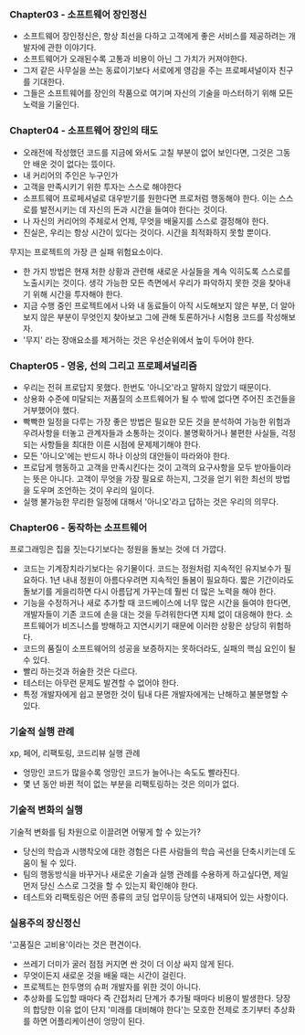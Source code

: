 ### Chapter03 - 소프트웨어 장인정신

- 소프트웨어 장인정신은, 항상 최선을 다하고 고객에게 좋은 서비스를 제공하려는 개발자에 관한 이야기다.
- 소프트웨어가 오래된수록 고통과 비용이 아닌 그 가치가 커져야한다.
- 그저 같은 사무실을 쓰는 동료이기보다 서로에게 영감을 주는 프로페셔널이자 친구를 기대한다.
- 그들은 소프트웨어를 장인의 작품으로 여기며 자신의 기술을 마스터하기 위해 모든 노력을 기울인다.

### Chapter04 - 소프트웨어 장인의 태도
- 오래전에 작성했던 코드를 지금에 와서도 고칠 부분이 없어 보인다면, 그것은 그동안 배운 것이 없다는 뜼이다.
- 내 커리어의 주인은 누구인가
- 고객을 만족시키기 위한 투자는 스스로 해야한다
- 소프트웨어 프로페셔널로 대우받기를 원한다면 프로처럼 행동해야 한다. 이는 스스로를 발전시키는 데 자신의 돈과 시간을 들여야 한다는 것이다.
- 나 자신의 커리어의 주체로서 언제, 무엇을 배울지를 스스로 결정해야 한다.
- 진실은, 우리는 항상 시간이 있다는 것이다. 시간을 최적화하지 못할 뿐이다.
  
무지는 프로젝트의 가장 큰 실패 위험요소이다.
- 한 가지 방법은 현재 처한 상황과 관련해 새로운 사실들을 계속 익히도록 스스로를 노출시키는 것이다. 생각 가능한 모든 측면에서 우리가 파악하지 못한 것을 찾아내기 위해 시간을 투자해야 한다.
- 지금 수행 중인 프로젝트에서 나와 내 동료들이 아직 시도해보지 않은 부분, 더 알아보지 않은 부분이 무엇인지 찾아보고 그에 관해 토론하거나 시험용 코드를 작성해보자. 
- '무지' 라는 장애요소를 제거하는 것은 우선순위에서 높이 두어야 한다.


### Chapter05 - 영웅, 선의 그리고 프로페셔널리즘
- 우리는 전혀 프로답지 못했다. 한번도 '아니오'라고 말하지 않았기 때문이다.
- 상용화 수준에 미달되는 저품질의 소프트웨어가 될 수 밖에 없다면 주어진 조건들을 거부했어야 했다.
- 빡빡한 일정을 다루는 가장 좋은 방법은 필요한 모든 것을 분석하여 가능한 위험과 우려사항을 터놓고 관계자들과 소통하는 것이다. 불명확하거나 불편한 사실들, 걱정되는 사항들을 최대한 이른 시점에 문제제기해야 한다.
- 모든 '아니오'에는 반드시 하나 이상의 대안들이 따라와야 한다.
- 프로답게 행동하고 고객을 만족시킨다는 것이 고객의 요구사항을 모두 받아들이라는 뜻은 아니다. 고객이 무엇을 가장 필요로 하는지, 그것을 얻기 위한 최선의 방법을 도우며 조언하는 것이 우리의 일이다.
- 실행 불가능한 무리한 일정에 대해서 '아니오'라고 답하는 것은 우리의 의무다.

### Chapter06 - 동작하는 소프트웨어

프로그래밍은 집을 짓는다기보다는 정원을 돌보는 것에 더 가깝다.
- 코드는 기계장치라기보다는 유기물이다. 코드는 정원처럼 지속적인 유지보수가 필요하다. 1년 내내 정원이 아름다우려면 지속적인 돌봄이 필요하다. 짧은 기간이라도 돌보기를 게을리하면 다시 아름답게 가꾸는데 훨씬 더 많은 노력을 해야 한다.
- 기능을 수정하거나 새로 추가할 때 코드베이스에 너무 많은 시간을 들여야 한다면, 개발자들이 기존 코드에 손을 대는 것을 두려워한다면 지체 없이 대응해야 한다. 소프트웨어가 비즈니스를 방해하고 지연시키기 때문에 이러한 상황은 상당히 위험하다.
- 코드의 품질이 소프트웨어의 성공을 보증하지는 못하더라도, 실패의 핵심 요인이 될 수 있다.
- 빨리 하는것과 허술한 것은 다르다.
- 테스터는 아무런 문제도 발견할 수 없어야 한다.
- 특정 개발자에게 쉽고 분명한 것이 팀내 다른 개발자에게는 난해하고 불분명할 수 있다.

### 기술적 실행 관례

xp, 페어, 리팩토링, 코드리뷰 실행 관례
- 엉망인 코드가 많을수록 엉망인 코드가 늘어나는 속도도 빨라진다. 
- 몇 년 동안 바뀐 적이 없는 부분을 리팩토링하는 것은 의미가 없다.

### 기술적 변화의 실행
기술적 변화를 팀 차원으로 이끌려면 어떻게 할 수 있는가?
- 당신의 학습과 시행착오에 대한 경험은 다른 사람들의 학습 곡선을 단축시키는데 도움이 될 수 있다.
- 팀의 행동방식을 바꾸거나 새로운 기술과 실행 관례를 수용하게 하고싶다면, 제일 먼저 당신 스스로 그것을 할 수 있는지 확인해야 한다.
- 테스트와 리팩토링은 어떤 종류의 코딩 업무이등 당연히 내재되어 있는 사항이다.
  
### 실용주의 장신정신

'고품질은 고비용'이라는 것은 편견이다.
- 쓰레기 더미가 굴러 점점 커지면 싼 것이 더 이상 싸지 않게 된다.
- 무엇이든지 새로운 것을 배울 때는 시간이 걸린다.
- 프로젝트는 한두명의 슈퍼 개발자를 위한 것이 아니다.
- 추상화를 도입할 때마다 즉 간접처리 단계가 추가될 때마다 비용이 발생한다. 당장의 합당한 이유 없이 단지 '미래를 대비해야 한다'는 모호한 전제로 초기부터 추상화를 하면 어플리케이션이 엉망이 된다.
